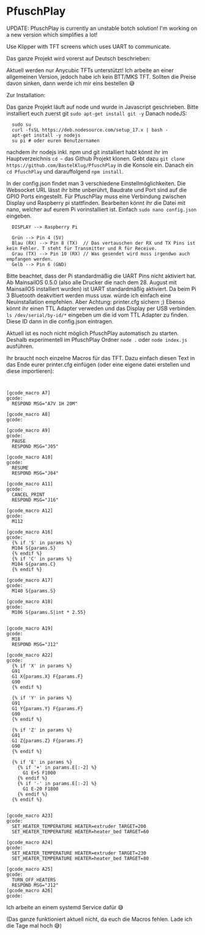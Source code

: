 # PfuschPlay


UPDATE: PfuschPlay is currently an unstable botch solution! I'm working on a new version which simplifies a lot!

Use Klipper with TFT screens which uses UART to communicate.

Das ganze Projekt wird vorerst auf Deutsch beschrieben:

Aktuell werden nur Anycubic TFTs unterstützt! Ich arbeite an einer allgemeinen Version, jedoch habe ich kein BTT/MKS TFT. Sollten die Preise davon sinken, dann werde ich mir eins bestellen 😅

Zur Installation:

Das ganze Projekt läuft auf node und wurde in Javascript geschrieben.
Bitte installiert euch zuerst git `sudo apt-get install git -y`
Danach nodeJS:
```
  sudo su
  curl -fsSL https://deb.nodesource.com/setup_17.x | bash -
  apt-get install -y nodejs
  su pi # oder euren Benutzernamen
```
  
nachdem ihr nodejs inkl. npm und git installiert habt könnt ihr im Hauptverzeichnis `cd ~` das Github Projekt klonen. Gebt dazu `git clone https://github.com/BastelKlug/PfuschPlay` in die Konsole ein. Danach ein `cd PfuschPlay` und darauffolgend `npm install`.

In der config.json findet man 3 verschiedene Einstellmöglichkeiten. Die Websocket URL lässt ihr bitte unberührt, Baudrate und Port sind auf die GPIO Ports eingestellt. Für PfuschPlay muss eine Verbindung zwischen Display und Raspberry pi stattfinden. Bearbeiten könnt ihr die Datei mit nano, welcher auf eurem Pi vorinstalliert ist. Einfach `sudo nano config.json` eingeben.
```
  DISPLAY --> Raspberry Pi 
  
  Grün --> Pin 4 (5V)
  Blau (RX) --> Pin 8 (TX)  // Das vertauschen der RX und TX Pins ist kein Fehler. T steht für Transmitter und R für Receive.
  Grau (TX) --> Pin 10 (RX) // Was gesendet wird muss irgendwo auch empfangen werden.
  Gelb --> Pin 6 (GND)
```
Bitte beachtet, dass der Pi standardmäßig die UART Pins nicht aktiviert hat. Ab MainsailOS 0.5.0 (also alle Drucker die nach dem 28. August mit MainsailOS installiert wurden) ist UART standardmäßig aktiviert. Da beim Pi 3 Bluetooth deakvitiert werden muss usw. würde ich einfach eine Neuinstallation empfehlen. Aber Achtung: printer.cfg sichern ;) Ebenso könnt ihr einen TTL Adapter verweden und das Display per USB verbinden. `ls /dev/serial/by-id/*` eingeben um die id vom TTL Adapter zu finden. Diese ID dann in die config.json eintragen.

Aktuell ist es noch nicht möglich PfuschPlay automatisch zu starten. Deshalb experimentell im PfuschPlay Ordner `node .` oder `node index.js` ausführen. 

Ihr braucht noch einzelne Macros für das TFT. Dazu einfach diesen Text in das Ende eurer printer.cfg einfügen (oder eine eigene datei erstellen und diese importieren):

```


[gcode_macro A7]
gcode:
  RESPOND MSG="A7V 1H 20M"

[gcode_macro A8]
gcode:

[gcode_macro A9]
gcode:
  PAUSE
  RESPOND MSG="J05"

[gcode_macro A10]
gcode:
  RESUME
  RESPOND MSG="J04"

[gcode_macro A11]
gcode:
  CANCEL_PRINT
  RESPOND MSG="J16"

[gcode_macro A12]
gcode:
  M112

[gcode_macro A16]
gcode:
  {% if 'S' in params %}
  M104 S{params.S}
  {% endif %}
  {% if 'C' in params %}
  M104 S{params.C}
  {% endif %}

[gcode_macro A17]
gcode:
  M140 S{params.S}

[gcode_macro A18]
gcode:
  M106 S{params.S|int * 2.55}


[gcode_macro A19]
gcode:
  M18
  RESPOND MSG="J12"

[gcode_macro A22]
gcode:
  {% if 'X' in params %}
  G91
  G1 X{params.X} F{params.F}
  G90
  {% endif %}

  {% if 'Y' in params %}
  G91
  G1 Y{params.Y} F{params.F}
  G90
  {% endif %}

  {% if 'Z' in params %}
  G91
  G1 Z{params.Z} F{params.F}
  G90
  {% endif %}

  {% if 'E' in params %}
    {% if '+' in params.E[:-2] %}
      G1 E+5 F1000
    {% endif %}
    {% if '-' in params.E[:-2] %}
      G1 E-20 F1800
    {% endif %}
  {% endif %}


[gcode_macro A23]
gcode:
  SET_HEATER_TEMPERATURE HEATER=extruder TARGET=200
  SET_HEATER_TEMPERATURE HEATER=heater_bed TARGET=60

[gcode_macro A24]
gcode:
  SET_HEATER_TEMPERATURE HEATER=extruder TARGET=230
  SET_HEATER_TEMPERATURE HEATER=heater_bed TARGET=80

[gcode_macro A25]
gcode:
  TURN_OFF_HEATERS
  RESPOND MSG="J12"
[gcode_macro A26]
gcode:
```

Ich arbeite an einem systemd Service dafür 😅

(Das ganze funktioniert aktuell nicht, da euch die Macros fehlen. Lade ich die Tage mal hoch 😅)
